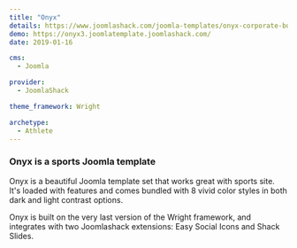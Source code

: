 ```yaml
---
title: "Onyx"
details: https://www.joomlashack.com/joomla-templates/onyx-corporate-business
demo: https://onyx3.joomlatemplate.joomlashack.com/
date: 2019-01-16

cms: 
  - Joomla

provider:
  - JoomlaShack

theme_framework: Wright

archetype:
  - Athlete
---
```


### Onyx is a sports Joomla template

Onyx is a beautiful Joomla template set that works great with sports site. It's loaded with features and comes bundled with 8 vivid color styles in both dark and light contrast options.

Onyx is built on the very last version of the Wright framework, and integrates with two Joomlashack extensions: Easy Social Icons and Shack Slides.